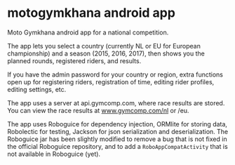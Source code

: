 # motogymkhana android app #
Moto Gymkhana android app for a national competition.

The app lets you select a country (currently NL or EU for European championship) and a season (2015, 2016, 2017), then shows you the planned rounds, registered riders, and results. 

If you have the admin password for your country or region, extra functions open up for registering riders, registration of time, editing rider profiles, editing settings, etc. 

The app uses a server at api.gymcomp.com, where race results are stored. You can view the race results at www.gymcomp.com/nl or /eu.

The app uses Roboguice for dependency injection, ORMlite for storing data, Robolectic for testing, Jackson for json serialization and deserialization. The Roboguice jar has been slightly modified to remove a bug that is not fixed in the official Roboguice repository, and to add a `RoboAppCompatActivity` that is not available in Roboguice (yet).
